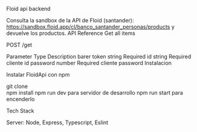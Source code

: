 Floid api backend

Consulta la sandbox de la API de Floid (santander): https://sandbox.floid.app/cl/banco_santander_personas/products y devuelve los productos.
API Reference
Get all items

  POST /get

Parameter	Type	Description
barer token	string	Required
id	string	Required cliente id
password	number	Required cliente password
Instalacion

Instalar FloidApi con npm

  git clone  
  npm install 
  npm run dev para servidor de desarrollo
  npm run start para encenderlo

Tech Stack

Server: Node, Express, Typescript, Eslint
